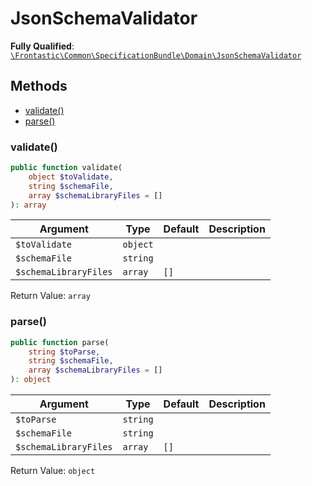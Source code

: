 #  JsonSchemaValidator

**Fully Qualified**: [`\Frontastic\Common\SpecificationBundle\Domain\JsonSchemaValidator`](../../../../src/php/SpecificationBundle/Domain/JsonSchemaValidator.php)

## Methods

* [validate()](#validate)
* [parse()](#parse)

### validate()

```php
public function validate(
    object $toValidate,
    string $schemaFile,
    array $schemaLibraryFiles = []
): array
```

Argument|Type|Default|Description
--------|----|-------|-----------
`$toValidate`|`object`||
`$schemaFile`|`string`||
`$schemaLibraryFiles`|`array`|`[]`|

Return Value: `array`

### parse()

```php
public function parse(
    string $toParse,
    string $schemaFile,
    array $schemaLibraryFiles = []
): object
```

Argument|Type|Default|Description
--------|----|-------|-----------
`$toParse`|`string`||
`$schemaFile`|`string`||
`$schemaLibraryFiles`|`array`|`[]`|

Return Value: `object`

